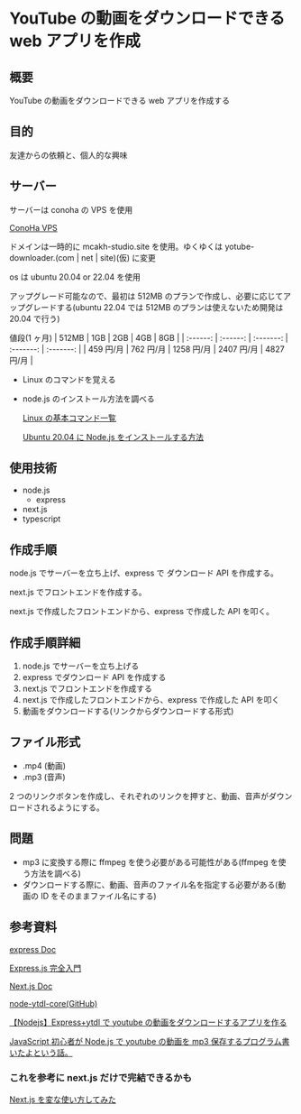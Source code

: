 # YouTube の動画をダウンロードできる web アプリを作成

## 概要

YouTube の動画をダウンロードできる web アプリを作成する

## 目的

友達からの依頼と、個人的な興味

## サーバー

サーバーは conoha の VPS を使用

[ConoHa VPS](https://www.conoha.jp/vps/)

ドメインは一時的に mcakh-studio.site を使用。ゆくゆくは yotube-downloader.(com | net | site)(仮) に変更

os は ubuntu 20.04 or 22.04 を使用

アップグレード可能なので、最初は 512MB のプランで作成し、必要に応じてアップグレードする(ubuntu 22.04 では 512MB のプランは使えないため開発は 20.04 で行う)

値段(1 ヶ月)
| 512MB | 1GB | 2GB | 4GB | 8GB |
| :------: | :------: | :-------: | :-------: | :-------: |
| 459 円/月 | 762 円/月 | 1258 円/月 | 2407 円/月 | 4827 円/月 |

-   Linux のコマンドを覚える
-   node.js のインストール方法を調べる

    [Linux の基本コマンド一覧](https://gihyo.jp/assets/pdf/book/2021/978-4-297-12024-5/LinuxCmdQuickReference.pdf)

    [Ubuntu 20.04 に Node.js をインストールする方法](https://www.digitalocean.com/community/tutorials/how-to-install-node-js-on-ubuntu-20-04-ja)

## 使用技術

-   node.js
    -   express
-   next.js
-   typescript

## 作成手順

node.js でサーバーを立ち上げ、express で ダウンロード API を作成する。

next.js でフロントエンドを作成する。

next.js で作成したフロントエンドから、express で作成した API を叩く。

## 作成手順詳細

1. node.js でサーバーを立ち上げる
2. express でダウンロード API を作成する
3. next.js でフロントエンドを作成する
4. next.js で作成したフロントエンドから、express で作成した API を叩く
5. 動画をダウンロードする(リンクからダウンロードする形式)

## ファイル形式

-   .mp4 (動画)
-   .mp3 (音声)

2 つのリンクボタンを作成し、それぞれのリンクを押すと、動画、音声がダウンロードされるようにする。

## 問題

-   mp3 に変換する際に ffmpeg を使う必要がある可能性がある(ffmpeg を使う方法を調べる)
-   ダウンロードする際に、動画、音声のファイル名を指定する必要がある(動画の ID をそのままファイル名にする)

## 参考資料

[express Doc](https://expressjs.com/ja/4x/api.html)

[Express.js 完全入門](https://qiita.com/ryome/items/16659012ed8aa0aa1fac)

[Next.js Doc](https://nextjs.org/docs)

[node-ytdl-core(GitHub)](https://github.com/fent/node-ytdl-core)

[【Nodejs】Express+ytdl で youtube の動画をダウンロードするアプリを作る](https://tkstock.site/2020/06/20/nodejs-express-ytdl-youtube-%E5%8B%95%E7%94%BB-%E3%83%80%E3%82%A6%E3%83%B3%E3%83%AD%E3%83%BC%E3%83%89/)

[JavaScript 初心者が Node.js で youtube の動画を mp3 保存するプログラム書いたよという話。](https://blog.goo.ne.jp/yaratto/e/66522abc52019680fcbdc5844fe823c2)

### これを参考に next.js だけで完結できるかも

[Next.js を変な使い方してみた](https://qiita.com/ShinYoshiaki/items/25c3ea6c6eef4e7e8e7f)
